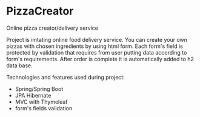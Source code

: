 # PizzaCreator
Online pizza creator/delivery service

Project is imtating online food delivery service. You can create your own pizzas with chosen ingredients by using html form. Each form's field is protected by validation
that requires from user putting data according to form's requirements. After order is complete it is automatically added to h2 data base.

Technologies and features used during project:
- Spring/Spring Boot
- JPA Hibernate
- MVC with Thymeleaf
- form's fields validation
